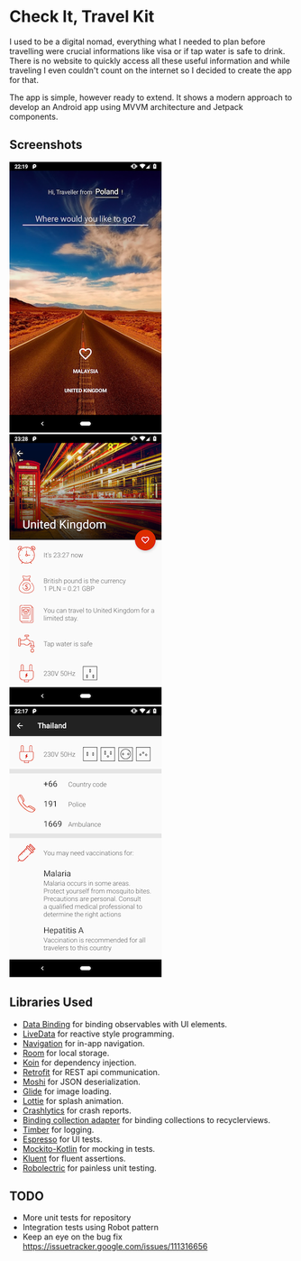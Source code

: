 Check It, Travel Kit
=========================
I used to be a digital nomad, everything what I needed to plan before travelling were crucial informations like visa or if tap water is safe to drink.
There is no website to quickly access all these useful information and while traveling I even couldn't count on the internet so I decided to create the app for that.

The app is simple, however ready to extend. It shows a modern approach to develop an Android app using MVVM architecture and Jetpack components.

Screenshots
-----------

![Search](screenshots/search.png)
![Info 1](screenshots/info1.png)
![Info 2](screenshots/info2.png)

Libraries Used
--------------
* [Data Binding][0] for binding observables with UI elements.
* [LiveData][1] for reactive style programming.
* [Navigation][2] for in-app navigation.
* [Room][3] for local storage.
* [Koin][4] for dependency injection.
* [Retrofit][5] for REST api communication.
* [Moshi][6] for JSON deserialization.
* [Glide][7] for image loading.
* [Lottie][8] for splash animation.
* [Crashlytics][9] for crash reports.
* [Binding collection adapter][10] for binding collections to recyclerviews.
* [Timber][11] for logging.
* [Espresso][12] for UI tests.
* [Mockito-Kotlin][13] for mocking in tests.
* [Kluent][14] for fluent assertions.
* [Robolectric][15] for painless unit testing.


[0]: https://developer.android.com/topic/libraries/data-binding/
[1]: https://developer.android.com/topic/libraries/architecture/livedata
[2]: https://developer.android.com/topic/libraries/architecture/navigation/
[3]: https://developer.android.com/topic/libraries/architecture/room/
[4]: https://github.com/InsertKoinIO/koin
[5]: https://github.com/square/retrofit
[6]: https://github.com/square/moshi
[7]: https://github.com/bumptech/glide
[8]: https://github.com/airbnb/lottie-android
[9]: https://fabric.io/kits/android/crashlytics/
[10]: https://github.com/evant/binding-collection-adapter
[11]: https://github.com/JakeWharton/timber
[12]: https://developer.android.com/training/testing/espresso/
[13]: https://github.com/nhaarman/mockito-kotlin
[14]: https://github.com/MarkusAmshove/Kluent
[15]: https://github.com/robolectric/robolectric



TODO
-----------------
* More unit tests for repository
* Integration tests using Robot pattern
* Keep an eye on the bug fix https://issuetracker.google.com/issues/111316656

